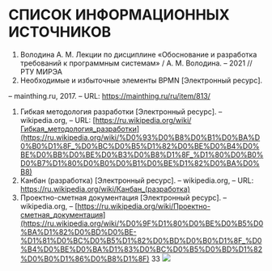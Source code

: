 # **СПИСОК ИНФОРМАЦИОННЫХ ИСТОЧНИКОВ**
1. Володина А. М. Лекции по дисциплине «Обоснование и разработка требований к программным системам» / А. М. Володина. – 2021 // РТУ МИРЭА
1. Необходимые и избыточные элементы BPMN [Электронный ресурс].

– mainthing.ru, 2017. – URL: https://mainthing.ru/ru/item/813/

1. Гибкая методология разработки [Электронный ресурс]. – wikipedia.org,	–	URL: [https://ru.wikipedia.org/wiki/Гибкая_методология_разработки](https://ru.wikipedia.org/wiki/%D0%93%D0%B8%D0%B1%D0%BA%D0%B0%D1%8F_%D0%BC%D0%B5%D1%82%D0%BE%D0%B4%D0%BE%D0%BB%D0%BE%D0%B3%D0%B8%D1%8F_%D1%80%D0%B0%D0%B7%D1%80%D0%B0%D0%B1%D0%BE%D1%82%D0%BA%D0%B8)
1. Канбан (разработка) [Электронный ресурс]. – wikipedia.org, – URL: <https://ru.wikipedia.org/wiki/Канбан_(разработка)>
1. Проектно-сметная документация [Электронный ресурс]. – wikipedia.org, – [https://ru.wikipedia.org/wiki/Проектно-сметная_документация](https://ru.wikipedia.org/wiki/%D0%9F%D1%80%D0%BE%D0%B5%D0%BA%D1%82%D0%BD%D0%BE-%D1%81%D0%BC%D0%B5%D1%82%D0%BD%D0%B0%D1%8F_%D0%B4%D0%BE%D0%BA%D1%83%D0%BC%D0%B5%D0%BD%D1%82%D0%B0%D1%86%D0%B8%D1%8F)
33
![](Aspose.Words.5c074bf1-e67b-4423-a331-f476ff3ad114.020.png)
